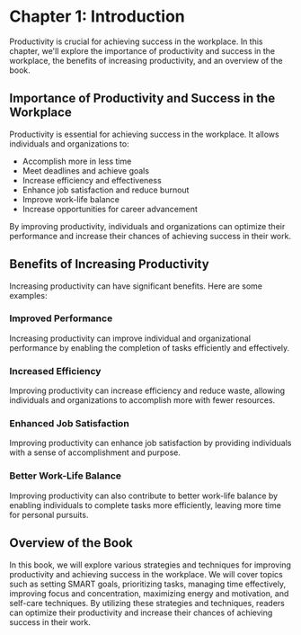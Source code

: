Chapter 1: Introduction
=======================

Productivity is crucial for achieving success in the workplace. In this chapter, we'll explore the importance of productivity and success in the workplace, the benefits of increasing productivity, and an overview of the book.

Importance of Productivity and Success in the Workplace
-------------------------------------------------------

Productivity is essential for achieving success in the workplace. It allows individuals and organizations to:

* Accomplish more in less time
* Meet deadlines and achieve goals
* Increase efficiency and effectiveness
* Enhance job satisfaction and reduce burnout
* Improve work-life balance
* Increase opportunities for career advancement

By improving productivity, individuals and organizations can optimize their performance and increase their chances of achieving success in their work.

Benefits of Increasing Productivity
-----------------------------------

Increasing productivity can have significant benefits. Here are some examples:

### Improved Performance

Increasing productivity can improve individual and organizational performance by enabling the completion of tasks efficiently and effectively.

### Increased Efficiency

Improving productivity can increase efficiency and reduce waste, allowing individuals and organizations to accomplish more with fewer resources.

### Enhanced Job Satisfaction

Improving productivity can enhance job satisfaction by providing individuals with a sense of accomplishment and purpose.

### Better Work-Life Balance

Improving productivity can also contribute to better work-life balance by enabling individuals to complete tasks more efficiently, leaving more time for personal pursuits.

Overview of the Book
--------------------

In this book, we will explore various strategies and techniques for improving productivity and achieving success in the workplace. We will cover topics such as setting SMART goals, prioritizing tasks, managing time effectively, improving focus and concentration, maximizing energy and motivation, and self-care techniques. By utilizing these strategies and techniques, readers can optimize their productivity and increase their chances of achieving success in their work.

